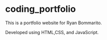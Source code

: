# coding_portfolio

This is a portfolio website for Ryan Bommarito.

Developed using HTML,CSS, and JavaScript.
